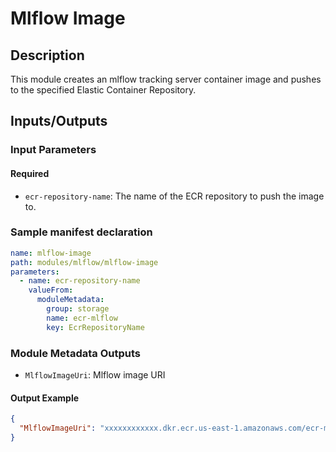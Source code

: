 # Mlflow Image

## Description

This module creates an mlflow tracking server container image and pushes to the specified Elastic Container Repository.

## Inputs/Outputs

### Input Parameters

#### Required

- `ecr-repository-name`: The name of the ECR repository to push the image to.

### Sample manifest declaration

```yaml
name: mlflow-image
path: modules/mlflow/mlflow-image
parameters:
  - name: ecr-repository-name
    valueFrom:
      moduleMetadata:
        group: storage
        name: ecr-mlflow
        key: EcrRepositoryName
```

### Module Metadata Outputs

- `MlflowImageUri`: Mlflow image URI

#### Output Example

```json
{
  "MlflowImageUri": "xxxxxxxxxxxx.dkr.ecr.us-east-1.amazonaws.com/ecr-mlflow:latest"
}
```
